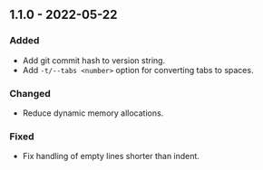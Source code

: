 ## 1.1.0 - 2022-05-22
### Added
* Add git commit hash to version string.
* Add `-t/--tabs <number>` option for converting tabs to spaces.
### Changed
* Reduce dynamic memory allocations.
### Fixed
* Fix handling of empty lines shorter than indent.
